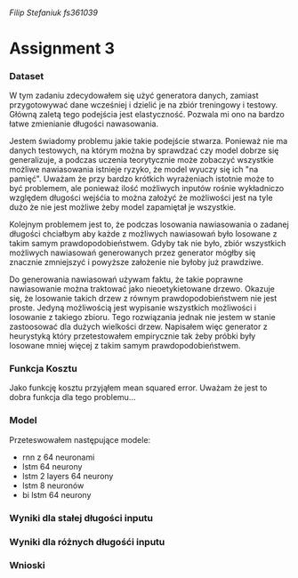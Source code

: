 ###### Filip Stefaniuk fs361039
# Assignment 3

### Dataset
W tym zadaniu zdecydowałem się użyć generatora danych, zamiast przygotowywać dane wcześniej i dzielić je na zbiór treningowy i testowy. Główną zaletą tego podejścia jest elastyczność. Pozwala mi ono na bardzo łatwe zmienianie długości nawasowania.

Jestem świadomy problemu jakie takie podejście stwarza. Ponieważ nie ma danych testowych, na którym można by sprawdzać czy model dobrze się generalizuje, a podczas uczenia teorytycznie może zobaczyć wszystkie możliwe nawiasowania istnieje ryzyko, że model wyuczy się ich "na pamięć". Uważam że przy bardzo krótkich wyrażeniach istotnie może to być problemem, ale ponieważ ilość możliwych inputów rośnie wykładniczo względem długości wejśćia to można założyć że możliwości jest na tyle dużo że nie jest możliwe żeby model zapamiętał je wszystkie.

Kolejnym problemem jest to, że podczas losowania nawiasowania o zadanej długości chciałbym aby każde z możliwych nawiasowań było losowane z takim samym prawdopodobieństwem. Gdyby tak nie było, zbiór wszystkich możliwych nawiasowań generowanych przez generator mógłby się znacznie zmniejszyć i powyższe założenie nie byłoby już prawdziwe.

Do generowania nawiasowań używam faktu, że takie poprawne nawiasowanie można traktować jako nieoetykietowane drzewo. Okazuje się, że losowanie takich drzew z równym prawdopodobieństwem nie jest proste. Jedyną możliwością jest wypisanie wszystkich możliwości i losowanie z takiego zbioru. Tego rozwiązania jednak nie jestem w stanie zastoosować dla dużych wielkości drzew. Napisałem więc generator z heurystyką który przetestowałem empirycznie tak żeby próbki były losowane mniej więcej z takim samym prawdopodobieństwem.


### Funkcja Kosztu
Jako funkcję kosztu przyjąłem mean squared error. Uważam że jest to dobra funkcja dla tego problemu...

### Model

Przeteswowałem następujące modele:
- rnn z 64 neuronami 
- lstm 64 neurony
- lstm 2 layers 64 neurony
- lstm 8 neuronów
- bi lstm 64 neurony

### Wyniki dla stałej długości inputu

### Wyniki dla różnych długośći inputu

### Wnioski